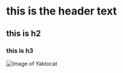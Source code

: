 # this is the header text
## this is h2 
### this is h3
![Image of Yaktocat](https://octodex.github.com/images/yaktocat.png)
